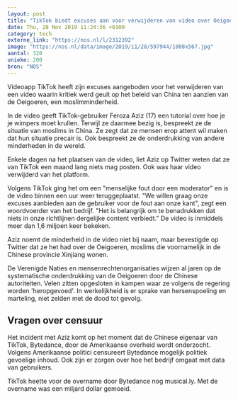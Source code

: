 ```yaml
---
layout: post
title: "TikTok biedt excuses aan voor verwijderen van video over Oeigoeren"
date: Thu, 28 Nov 2019 11:24:36 +0100
category: tech
externe_link: "https://nos.nl/l/2312392"
image: "https://nos.nl/data/image/2019/11/28/597944/1008x567.jpg"
aantal: 320
unieke: 200
bron: "NOS"
---
```


<p>Videoapp TikTok heeft zijn excuses aangeboden voor het verwijderen van een video waarin kritiek werd geuit op het beleid van China ten aanzien van de Oeigoeren, een moslimminderheid.</p>
<p>In de video geeft TikTok-gebruiker Feroza Aziz (17) een tutorial over hoe je je wimpers moet krullen. Terwijl ze daarmee bezig is, bespreekt ze de situatie van moslims in China. Ze zegt dat ze mensen erop attent wil maken dat hun situatie precair is. Ook bespreekt ze de onderdrukking van andere minderheden in de wereld.</p>
<p>Enkele dagen na het plaatsen van de video, liet Aziz op Twitter weten dat ze van TikTok een maand lang niets mag posten. Ook was haar video verwijderd van het platform. </p>
<p>Volgens TikTok ging het om een "menselijke fout door een moderator" en is de video binnen een uur weer teruggeplaatst. "We willen graag onze excuses aanbieden aan de gebruiker voor de fout aan onze kant", zegt een woordvoerder van het bedrijf. "Het is belangrijk om te benadrukken dat niets in onze richtlijnen dergelijke content verbiedt." De video is inmiddels meer dan 1,6 miljoen keer bekeken.</p>
<p>Aziz noemt de minderheid in de video niet bij naam, maar bevestigde op Twitter dat ze het had over de Oeigoeren, moslims die voornamelijk in de Chinese provincie Xinjiang wonen.</p>
<p>De Verenigde Naties en mensenrechtenorganisaties wijzen al jaren op de systematische onderdrukking van de Oeigoeren door de Chinese autoriteiten. Velen zitten opgesloten in kampen waar ze volgens de regering worden 'heropgevoed'. In werkelijkheid is er sprake van hersenspoeling en marteling, niet zelden met de dood tot gevolg.</p>
<h2>Vragen over censuur</h2>
<p>Het incident met Aziz komt op het moment dat de Chinese eigenaar van TikTok, Bytedance, door de Amerikaanse overheid wordt onderzocht. Volgens Amerikaanse politici censureert Bytedance mogelijk politiek gevoelige inhoud. Ook zijn er zorgen over hoe het bedrijf omgaat met data van gebruikers.</p>
<p>TikTok heette voor de overname door Bytedance nog musical.ly. Met de overname was een miljard dollar gemoeid.</p>
